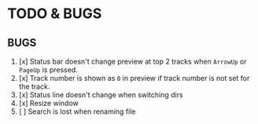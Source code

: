 TODO & BUGS
===========

BUGS
----

1. [x] Status bar doesn't change preview at top 2 tracks when `ArrowUp` or `PageUp` is pressed.
2. [x] Track number is shown as `0` in preview if track number is not set for the track.
3. [x] Status line doesn't change when switching dirs
4. [x] Resize window
5. [ ] Search is lost when renaming file

